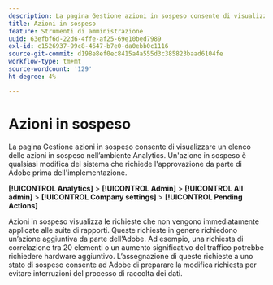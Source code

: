 ```yaml
---
description: La pagina Gestione azioni in sospeso consente di visualizzare un elenco delle azioni in sospeso nell’ambiente Analytics. Un'azione in sospeso è qualsiasi modifica del sistema che richiede l'approvazione da parte di Adobe prima dell'implementazione.
title: Azioni in sospeso
feature: Strumenti di amministrazione
uuid: 63efbf6d-22d6-4ffe-af25-69e10bed7989
exl-id: c1526937-99c8-4647-b7e0-da0ebb0c1116
source-git-commit: d198e8ef0ec8415a4a555d3c385823baad6104fe
workflow-type: tm+mt
source-wordcount: '129'
ht-degree: 4%

---
```


# Azioni in sospeso

La pagina Gestione azioni in sospeso consente di visualizzare un elenco delle azioni in sospeso nell’ambiente Analytics. Un&#39;azione in sospeso è qualsiasi modifica del sistema che richiede l&#39;approvazione da parte di Adobe prima dell&#39;implementazione.

**[!UICONTROL Analytics]** >  **[!UICONTROL Admin]** >  **[!UICONTROL All admin]** >  **[!UICONTROL Company settings]** >  **[!UICONTROL Pending Actions]**

Azioni in sospeso visualizza le richieste che non vengono immediatamente applicate alle suite di rapporti. Queste richieste in genere richiedono un’azione aggiuntiva da parte dell’Adobe. Ad esempio, una richiesta di correlazione tra 20 elementi o un aumento significativo del traffico potrebbe richiedere hardware aggiuntivo. L’assegnazione di queste richieste a uno stato di sospeso consente ad Adobe di preparare la modifica richiesta per evitare interruzioni del processo di raccolta dei dati.
